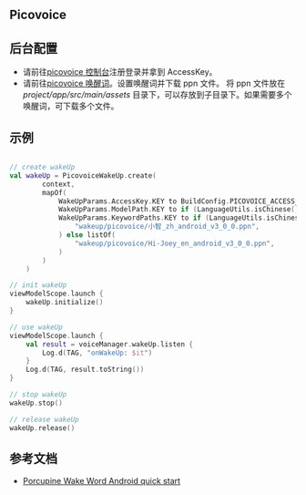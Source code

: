 ## Picovoice

## 后台配置

- 请前往[picovoice 控制台](https://console.picovoice.ai/)注册登录并拿到 AccessKey。
- 请前往[picovoice 唤醒词](https://console.picovoice.ai/ppn)。设置唤醒词并下载 ppn 文件。 将 ppn 文件放在 _project/app/src/main/assets_ 目录下，可以存放到子目录下。如果需要多个唤醒词，可下载多个文件。

## 示例

```kotlin

// create wakeUp
val wakeUp = PicovoiceWakeUp.create(
        context,
        mapOf(
            WakeUpParams.AccessKey.KEY to BuildConfig.PICOVOICE_ACCESS_KEY,
            WakeUpParams.ModelPath.KEY to if (LanguageUtils.isChinese()) "wakeup/picovoice/models/porcupine_params_zh.pv" else "",
            WakeUpParams.KeywordPaths.KEY to if (LanguageUtils.isChinese()) listOf(
                "wakeup/picovoice/小智_zh_android_v3_0_0.ppn",
            ) else listOf(
                "wakeup/picovoice/Hi-Joey_en_android_v3_0_0.ppn",
            )
        )
    )

// init wakeUp
viewModelScope.launch {
    wakeUp.initialize()
}

// use wakeUp
viewModelScope.launch {
    val result = voiceManager.wakeUp.listen {
        Log.d(TAG, "onWakeUp: $it")
    }
    Log.d(TAG, result.toString())
}

// stop wakeUp
wakeUp.stop()

// release wakeUp
wakeUp.release()
```

## 参考文档
- [Porcupine Wake Word Android quick start](https://picovoice.ai/docs/quick-start/porcupine-android/)
